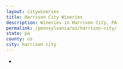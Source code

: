 ```yaml
---
layout: citywineries
title: Harrison City Wineries
description: Wineries in Harrison City, PA
permalink: /pennsylvania/us/harrison-city/
state: pa
county: us
city: harrison city
---
```

-
